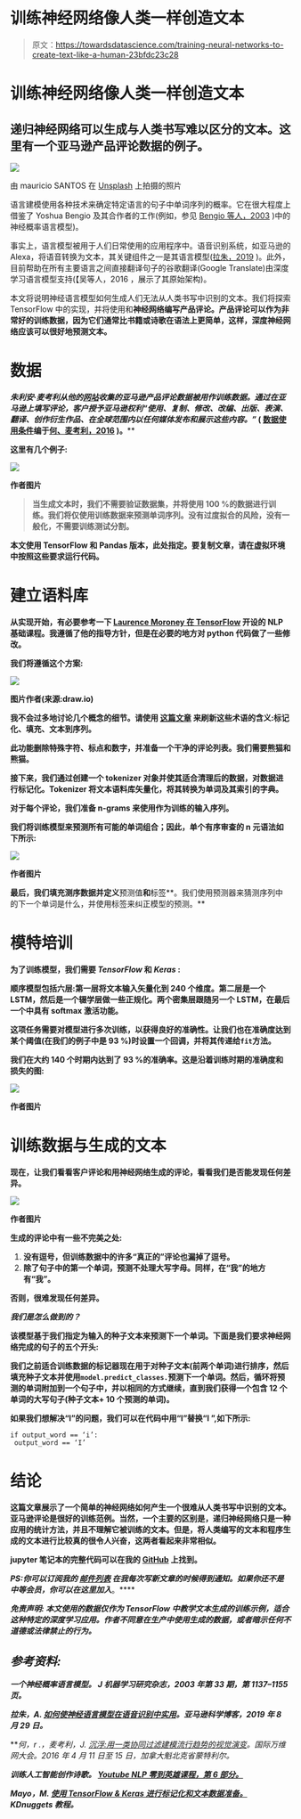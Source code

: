 # 训练神经网络像人类一样创造文本

> 原文：<https://towardsdatascience.com/training-neural-networks-to-create-text-like-a-human-23bfdc23c28>

# 训练神经网络像人类一样创造文本

## 递归神经网络可以生成与人类书写难以区分的文本。这里有一个亚马逊产品评论数据的例子。

![](img/bbd6dd93baba0a0826480e97e133222f.png)

由 mauricio SANTOS 在 [Unsplash](https://unsplash.com?utm_source=medium&utm_medium=referral) 上拍摄的照片

语言建模使用各种技术来确定特定语言的句子中单词序列的概率。它在很大程度上借鉴了 Yoshua Bengio 及其合作者的工作(例如，参见 [Bengio 等人，2003](https://www.jmlr.org/papers/volume3/bengio03a/bengio03a.pdf) )中的神经概率语言模型)。

事实上，语言模型被用于人们日常使用的应用程序中。语音识别系统，如亚马逊的 Alexa，将语音转换为文本，其关键组件之一是其语言模型([拉朱，2019](https://www.amazon.science/blog/how-to-make-neural-language-models-practical-for-speech-recognition) )。此外，目前帮助在所有主要语言之间直接翻译句子的谷歌翻译(Google Translate)由深度学习语言模型支持(【吴等人，2016 ，展示了其原始架构)。

本文将说明神经语言模型如何生成人们无法从人类书写中识别的文本。我们将探索 TensorFlow 中的实现，并将使用和****神经网络编写产品评论。产品评论可以作为非常好的训练数据，因为它们通常比书籍或诗歌在语法上更简单，这样，深度神经网络应该可以很好地预测文本。****

# ****数据****

****朱利安·麦考利从他的[网站](http://jmcauley.ucsd.edu/data/amazon/)收集的亚马逊产品评论数据被用作训练数据。通过在亚马逊上填写评论，客户授予亚马逊权利*“使用、复制、修改、改编、出版、表演、翻译、创作衍生作品、在全球范围内以任何媒体发布和展示这些内容。”* ( [数据使用条件](https://www.amazon.com/gp/help/customer/display.html?nodeId=508088)编于[何、麦考利，2016](https://arxiv.org/abs/1602.01585) )。****

****这里有几个例子:****

****![](img/944256e407b2376f6b8ecbefe0f7dd4c.png)****

****作者图片****

> ****当生成文本时，我们不需要验证数据集，并将使用 100 %的数据进行训练。我们将仅使用训练数据来预测单词序列。没有过度拟合的风险，没有一般化，不需要训练测试分割。****

****本文使用 TensorFlow 和 Pandas 版本，此处指定。要复制文章，请在虚拟环境中按照这些要求运行代码。****

# ****建立语料库****

****从实现开始，有必要参考一下 [Laurence Moroney 在 TensorFlow](https://www.youtube.com/watch?v=ZMudJXhsUpY) 开设的 NLP 基础课程。我遵循了他的指导方针，但是在必要的地方对 python 代码做了一些修改。****

****我们将遵循这个方案:****

****![](img/34bac2a91a02c2fd24d6990d1ed4203f.png)****

****图片作者(来源:draw.io)****

****我不会过多地讨论几个概念的细节。请使用 [**这篇文章**](https://www.kdnuggets.com/2020/03/tensorflow-keras-tokenization-text-data-prep.html) 来刷新这些术语的含义:标记化、填充、文本到序列。****

****此功能删除特殊字符、标点和数字，并准备一个干净的评论列表。我们需要熊猫和熊猫。****

****接下来，我们**通过创建一个 tokenizer 对象并使其适合清理后的数据，对数据进行标记化。Tokenizer 将文本语料库矢量化，将其转换为单词及其索引的字典。******

**对于每个评论，我们准备 **n-grams** 来使用作为训练的输入序列。**

**我们将训练模型来预测所有可能的单词组合；因此，单个有序审查的 n 元语法如下所示:**

**![](img/9d31a93fc0f8f7b63e0046d702aa9bc4.png)**

**作者图片**

**最后，我们填充测序数据并定义**预测值**和**标签**。我们使用预测器来猜测序列中的下一个单词是什么，并使用标签来纠正模型的预测。**

# **模特培训**

**为了训练模型，我们需要 *TensorFlow* 和 *Keras* :**

**顺序模型包括六层:第一层将文本输入矢量化到 240 个维度。第二层是一个 LSTM，然后是一个辍学层做一些正规化。两个密集层跟随另一个 LSTM，在最后一个中具有 softmax 激活功能。**

**这项任务需要对模型进行多次训练，以获得良好的准确性。让我们也在准确度达到某个阈值(在我们的例子中是 93 %)时设置一个回调，并将其传递给`fit`方法。**

**我们在大约 140 个时期内达到了 93 %的准确率。这是沿着训练时期的准确度和损失的图:**

**![](img/14d7031c74044fcb06943940b9991087.png)**

**作者图片**

# **训练数据与生成的文本**

**现在，让我们看看客户评论和用神经网络生成的评论，看看我们是否能发现任何差异。**

**![](img/383c3f52d21a1c041d3a8864fb899c67.png)**

**作者图片**

**生成的评论中有一些不完美之处:**

1.  **没有逗号，但训练数据中的许多“真正的”评论也漏掉了逗号。**
2.  **除了句子中的第一个单词，预测不处理大写字母。同样，在“我”的地方有“我”。**

**否则，很难发现任何差异。**

*****我们是怎么做到的？*****

**该模型基于我们指定为输入的种子文本来预测下一个单词。下面是我们要求神经网络完成的句子的五个开头:**

**我们之前适合训练数据的标记器现在用于对种子文本(前两个单词)进行排序，然后填充种子文本并使用`model.predict_classes.`预测下一个单词。然后，循环将预测的单词附加到一个句子中，并以相同的方式继续，直到我们获得一个包含 12 个单词的大写句子(种子文本+ 10 个预测的单词)。**

**如果我们想解决“I”的问题，我们可以在代码中用“I”替换“I ”,如下所示:**

```
if output_word == ‘i’:
 output_word == ‘I’
```

# **结论**

**这篇文章展示了一个简单的神经网络如何产生一个很难从人类书写中识别的文本。亚马逊评论是很好的训练范例。当然，一个主要的区别是，递归神经网络只是一种应用的统计方法，并且不理解它被训练的文本。但是，将人类编写的文本和程序生成的文本进行比较真的很令人兴奋，这两者看起来非常相似。**

**jupyter 笔记本的完整代码可以在我的 [GitHub](https://github.com/PetrKorab/Training-Neural-Networks-to-Create-Text-Like-a-Human) 上找到。**

***PS:你可以订阅我的* [*邮件列表*](https://medium.com/subscribe/@petrkorab) *在我每次写新文章的时候得到通知。如果你还不是中等会员，你可以在这里加入*[](https://medium.com/@petrkorab/membership)**。****

******免责声明:*** *本文使用的数据仅作为 TensorFlow 中教学文本生成的训练示例，适合这种特定的深度学习应用。作者不同意在生产中使用生成的数据，或者暗示任何不道德或法律禁止的行为。****

## ***参考资料:***

***一个神经概率语言模型。 J *机器学习研究杂志*，2003 年第 33 期，第 1137–1155 页。***

***拉朱，A. [如何使神经语言模型在语音识别中实用](https://www.amazon.science/blog/how-to-make-neural-language-models-practical-for-speech-recognition)。*亚马逊科学博客*，2019 年 8 月 29 日。***

***何，r .，麦考利，J. [沉浮:用一类协同过滤建模流行趋势的视觉演变](https://arxiv.org/abs/1602.01585)。*国际万维网大会。*2016 年 4 月 11 日至 15 日，加拿大魁北克省蒙特利尔。***

***训练人工智能创作诗歌。 [*Youtube NLP 零到英雄课程，第 6 部分。*](https://www.youtube.com/watch?v=ZMudJXhsUpY)***

***Mayo，M. [使用 TensorFlow & Keras 进行标记化和文本数据准备。](https://www.kdnuggets.com/2020/03/tensorflow-keras-tokenization-text-data-prep.html) *KDnuggets 教程。****